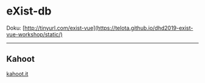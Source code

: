 # eXist-db

Doku: [http://tinyurl.com/exist-vue](https://telota.github.io/dhd2019-exist-vue-workshop/static/)

___

## Kahoot

[kahoot.it](https://kahoot.it/)